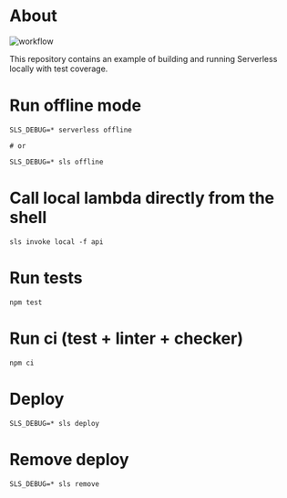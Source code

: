 # About

![workflow](https://github.com/williampsena/serverless-recipes/actions/workflows/hello-world.yml/badge.svg)

This repository contains an example of building and running Serverless locally with test coverage.

# Run offline mode

```shell
SLS_DEBUG=* serverless offline

# or

SLS_DEBUG=* sls offline
```

# Call local lambda directly from the shell

```shell
sls invoke local -f api
```

# Run tests

```shell
npm test
```

# Run ci (test + linter + checker)

```shell
npm ci
```

# Deploy

```shell
SLS_DEBUG=* sls deploy
```

# Remove deploy

```shell
SLS_DEBUG=* sls remove
```
